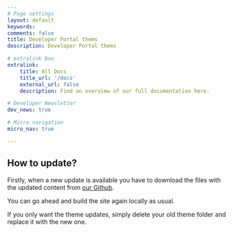 ```yaml
---
# Page settings
layout: default
keywords:
comments: false
title: Developer Portal thems
description: Developer Portal thems

# extralink box
extralink:
    title: All Docs
    title_url: '/docs'
    external_url: false
    description: Find an overview of our full documentation here.

# Developer Newsletter
dev_news: true

# Micro navigation
micro_nav: true

---
```


## How to update?
Firstly, when a new update is available you have to download the files with the updated content from [our Github](https://github.com/singnet/dev-portal).

You can go ahead and build the site again locally as usual.

If you only want the theme updates, simply delete your old theme folder and replace it with the new one.
